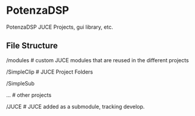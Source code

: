 # PotenzaDSP
PotenzaDSP JUCE Projects, gui library, etc.

## File Structure

/modules  # custom JUCE modules that are reused in the different projects 

/SimpleClip # JUCE Project Folders 

/SimpleSub 

...  # other projects

/JUCE  # JUCE added as a submodule, tracking develop.

